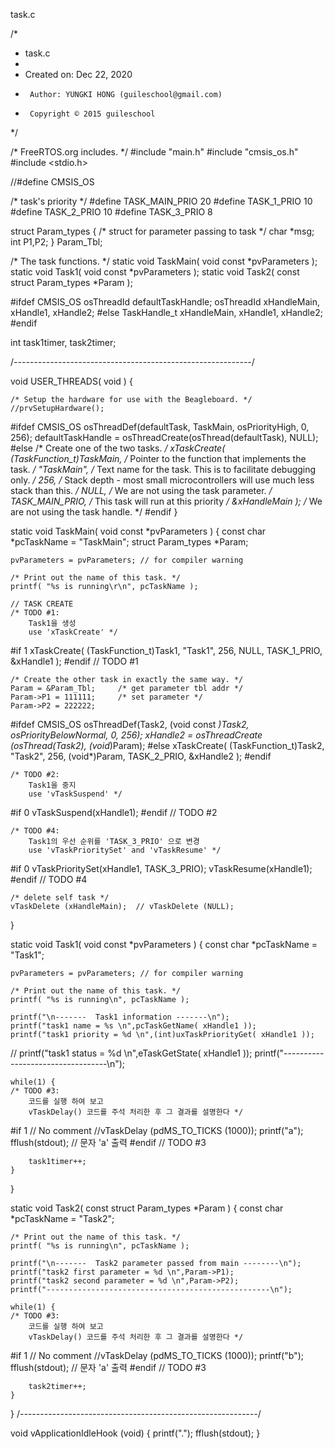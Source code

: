 task.c

/*
 * task.c
 *
 *  Created on: Dec 22, 2020
 *      Author: YUNGKI HONG (guileschool@gmail.com)
 *      Copyright © 2015 guileschool
 */

/* FreeRTOS.org includes. */
#include "main.h"
#include "cmsis_os.h"
#include <stdio.h>

//#define CMSIS_OS

/* task's priority */
#define TASK_MAIN_PRIO	20
#define TASK_1_PRIO		10
#define TASK_2_PRIO		10
#define TASK_3_PRIO		 8

struct Param_types {	/* struct for parameter passing to task */
       char *msg;
       int  P1,P2;
} Param_Tbl;

/* The task functions. */
static void TaskMain( void const *pvParameters );
static void Task1( void const *pvParameters );
static void Task2( const struct Param_types *Param );

#ifdef CMSIS_OS
osThreadId defaultTaskHandle;
osThreadId xHandleMain, xHandle1, xHandle2;
#else
TaskHandle_t xHandleMain, xHandle1, xHandle2;
#endif

int	task1timer, task2timer;

/*-----------------------------------------------------------*/

void USER_THREADS( void )
{

	/* Setup the hardware for use with the Beagleboard. */
	//prvSetupHardware();
#ifdef CMSIS_OS
	osThreadDef(defaultTask, TaskMain, osPriorityHigh, 0, 256);
	defaultTaskHandle = osThreadCreate(osThread(defaultTask), NULL);
#else
	/* Create one of the two tasks. */
	xTaskCreate(	(TaskFunction_t)TaskMain,		/* Pointer to the function that implements the task. */
					"TaskMain",	/* Text name for the task.  This is to facilitate debugging only. */
					256,		/* Stack depth - most small microcontrollers will use much less stack than this. */
					NULL,		/* We are not using the task parameter. */
					TASK_MAIN_PRIO,	/* This task will run at this priority */
					&xHandleMain );		/* We are not using the task handle. */
#endif
}

static void TaskMain( void const *pvParameters )
{
	const char *pcTaskName = "TaskMain";
	struct Param_types *Param;

	pvParameters = pvParameters; // for compiler warning

	/* Print out the name of this task. */
	printf( "%s is running\r\n", pcTaskName );

	// TASK CREATE
	/* TODO #1:
		Task1을 생성
		use 'xTaskCreate' */

#if 1
	xTaskCreate( (TaskFunction_t)Task1, "Task1", 256, NULL, TASK_1_PRIO, &xHandle1 );
#endif // TODO #1

	/* Create the other task in exactly the same way. */
	Param = &Param_Tbl;		/* get parameter tbl addr */
	Param->P1 = 111111;		/* set parameter */
	Param->P2 = 222222;
#ifdef CMSIS_OS
	osThreadDef(Task2, (void const *)Task2, osPriorityBelowNormal, 0, 256);
	xHandle2 = osThreadCreate (osThread(Task2), (void*)Param);
#else
	xTaskCreate( (TaskFunction_t)Task2, "Task2", 256, (void*)Param, TASK_2_PRIO, &xHandle2 );
#endif

	/* TODO #2:
		Task1을 중지
		use 'vTaskSuspend' */
#if 0
	vTaskSuspend(xHandle1);
#endif // TODO #2

	/* TODO #4:
		Task1의 우선 순위를 'TASK_3_PRIO' 으로 변경
		use 'vTaskPrioritySet' and 'vTaskResume' */
#if 0
	vTaskPrioritySet(xHandle1, TASK_3_PRIO);
	vTaskResume(xHandle1);
#endif // TODO #4

	/* delete self task */
	vTaskDelete (xHandleMain);	// vTaskDelete (NULL);
}

static void Task1( void const *pvParameters )
{
	const char *pcTaskName = "Task1";

	pvParameters = pvParameters; // for compiler warning

	/* Print out the name of this task. */
	printf( "%s is running\n", pcTaskName );

	printf("\n-------  Task1 information -------\n");
	printf("task1 name = %s \n",pcTaskGetName( xHandle1 ));
	printf("task1 priority = %d \n",(int)uxTaskPriorityGet( xHandle1 ));
//	printf("task1 status = %d \n",eTaskGetState( xHandle1 ));
	printf("----------------------------------\n");

	while(1) {
	/* TODO #3:
		코드를 실행 하여 보고
		vTaskDelay() 코드를 주석 처리한 후 그 결과를 설명한다 */
#if 1 // No comment
//vTaskDelay (pdMS_TO_TICKS (1000));
printf("a"); fflush(stdout);	// 문자 'a' 출력
#endif // TODO #3

		task1timer++;
	}
}

static void Task2( const struct Param_types *Param )
{
	const char *pcTaskName = "Task2";

	/* Print out the name of this task. */
	printf( "%s is running\n", pcTaskName );

	printf("\n-------  Task2 parameter passed from main --------\n");
	printf("task2 first parameter = %d \n",Param->P1);
	printf("task2 second parameter = %d \n",Param->P2);
	printf("--------------------------------------------------\n");

	while(1) {
	/* TODO #3:
		코드를 실행 하여 보고
		vTaskDelay() 코드를 주석 처리한 후 그 결과를 설명한다 */
#if 1 // No comment
//vTaskDelay (pdMS_TO_TICKS (1000));
printf("b"); fflush(stdout);	// 문자 'a' 출력
#endif // TODO #3

		task2timer++;
	}
}
/*-----------------------------------------------------------*/

void vApplicationIdleHook (void)
{
	printf("."); fflush(stdout);
}



